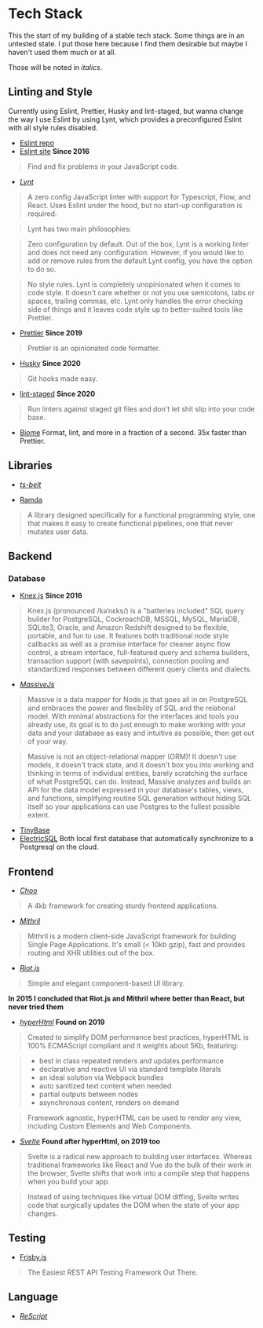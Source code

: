 # Tech Stack

This the start of my building of a stable tech stack. Some things are in an
untested state. I put those here because I find them desirable but maybe I
haven't used them much or at all.

Those will be noted in *italics*.

## Linting and Style

Currently using Eslint, Prettier, Husky and lint-staged, but wanna change the
way I use Eslint by using Lynt, which provides a preconfigured Eslint with all
style rules disabled.


- [Eslint repo](https://github.com/eslint/eslint)
- [Eslint site](https://eslint.org/)
  **Since 2016**

> Find and fix problems in your JavaScript code.

- [*Lynt*](https://github.com/saadq/lynt)

> A zero config JavaScript linter with support for Typescript, Flow, and React.
> Uses Eslint under the hood, but no start-up configuration is required.

> Lynt has two main philosophies:

> Zero configuration by default. Out of the box, Lynt is a working linter and
> does not need any configuration. However, if you would like to add or remove
> rules from the default Lynt config, you have the option to do so.

> No style rules. Lynt is completely unopinionated when it comes to code style.
> It doesn't care whether or not you use semicolons, tabs or spaces, trailing
> commas, etc. Lynt only handles the error checking side of things and it leaves
> code style up to better-suited tools like Prettier.

- [Prettier](https://github.com/prettier/prettier)
  **Since 2019**

> Prettier is an opinionated code formatter.

- [Husky](https://github.com/typicode/husky)
  **Since 2020**

> Git hooks made easy.

- [lint-staged](https://github.com/okonet/lint-staged)
  **Since 2020**

> Run linters against staged git files and don't let shit slip into your code
> base.

- [Biome](https://biomejs.dev/)
  Format, lint, and more in a fraction of a second. 35x faster than Prettier.

## Libraries

- [*ts-belt*](https://mobily.github.io/ts-belt/docs/)

- [Ramda](https://ramdajs.com/)

> A library designed specifically for a functional programming style, one that
> makes it easy to create functional pipelines, one that never mutates user
> data.

## Backend

### Database

- [Knex.js](https://knexjs.org/)
  **Since 2016**

> Knex.js (pronounced /kəˈnɛks/) is a "batteries included" SQL query builder for
> PostgreSQL, CockroachDB, MSSQL, MySQL, MariaDB, SQLite3, Oracle, and Amazon
> Redshift designed to be flexible, portable, and fun to use. It features both
> traditional node style callbacks as well as a promise interface for cleaner
> async flow control, a stream interface, full-featured query and schema
> builders, transaction support (with savepoints), connection pooling and
> standardized responses between different query clients and dialects.

- [*MassiveJs*](https://massivejs.org/)

> Massive is a data mapper for Node.js that goes all in on PostgreSQL and
> embraces the power and flexibility of SQL and the relational model. With
> minimal abstractions for the interfaces and tools you already use, its goal
> is to do just enough to make working with your data and your database as easy
> and intuitive as possible, then get out of your way.

> Massive is not an object-relational mapper (ORM)! It doesn't use models, it
> doesn't track state, and it doesn't box you into working and thinking in terms
> of individual entities, barely scratching the surface of what PostgreSQL can
> do. Instead, Massive analyzes and builds an API for the data model expressed
> in your database's tables, views, and functions, simplifying routine SQL
> generation without hiding SQL itself so your applications can use Postgres to
> the fullest possible extent.

- [TinyBase](https://tinybase.org/)
- [ElectricSQL](https://electric-sql.com/)
  Both local first database that automatically synchronize to a Postgresql on the cloud.

## Frontend

- [*Choo*](https://www.choo.io/)

> A 4kb framework for creating sturdy frontend applications.

- [*Mithril*](https://mithril.js.org/)

> Mithril is a modern client-side JavaScript framework for building Single Page
> Applications. It's small (< 10kb gzip), fast and provides routing and XHR
> utilities out of the box.

- [*Riot.js*](https://riot.js.org/)

> Simple and elegant component-based UI library.

**In 2015 I concluded that Riot.js and Mithril where better than React, but
never tried them**

- [*hyperHtml*](https://viperhtml.js.org/)
  **Found on 2019**

> Created to simplify DOM performance best practices, hyperHTML is 100%
> ECMAScript compliant and it weights about 5Kb, featuring:

> - best in class repeated renders and updates performance
> - declarative and reactive UI via standard template literals
> - an ideal solution via Webpack bundles
> - auto sanitized text content when needed
> - partial outputs between nodes
> - asynchronous content, renders on demand

> Framework agnostic, hyperHTML can be used to render any view, including Custom
> Elements and Web Components.

- [*Svelte*](https://svelte.dev/)
  **Found after hyperHtml, on 2019 too**
> Svelte is a radical new approach to building user interfaces. Whereas
> traditional frameworks like React and Vue do the bulk of their work in the
> browser, Svelte shifts that work into a compile step that happens when you
> build your app.

> Instead of using techniques like virtual DOM diffing, Svelte writes code that
> surgically updates the DOM when the state of your app changes.

## Testing

- [Frisby.js](https://docs.frisbyjs.com/)

> The Easiest REST API Testing Framework Out There.


## Language

- [*ReScript*](https://rescript-lang.org/)
